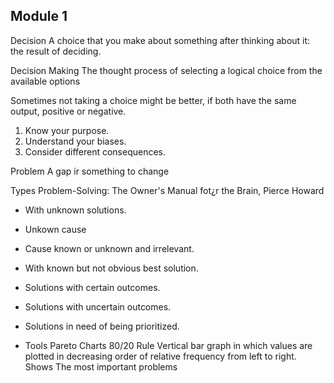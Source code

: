 ## Module 1
Decision
A choice that you make about something after thinking about it: the result of deciding.

Decision Making
The thought process of selecting a logical choice from the available options

Sometimes not taking a choice might be better, if both have the same output, positive or negative.

1. Know your purpose.
2. Understand your biases.
3. Consider different consequences.

Problem
A gap ir something to change

Types
Problem-Solving: The Owner's Manual fot¿r the Brain, Pierce Howard

- With unknown solutions.
-   Unkown cause
-   Cause known or unknown and irrelevant.
- With known but not obvious best solution.
-   Solutions with certain outcomes.
-   Solutions with uncertain outcomes.
-   Solutions in need of being prioritized.

-   Tools
      Pareto Charts
        80/20 Rule
        Vertical bar graph in which values are plotted in decreasing order of relative frequency from left to right.
          Shows
            The most important problems



